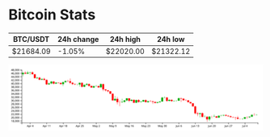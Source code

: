 # Bitcoin Stats

BTC/USDT|24h change|24h high|24h low|
|---|---|---|---|
|$21684.09|-1.05%|$22020.00|$21322.12|

<img src="./chart.svg">

